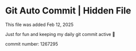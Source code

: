 # Git Auto Commit | Hidden File

This file was added Feb 12, 2025

Just for fun and keeping my daily git commit active 🤪

commit number: 1267295
